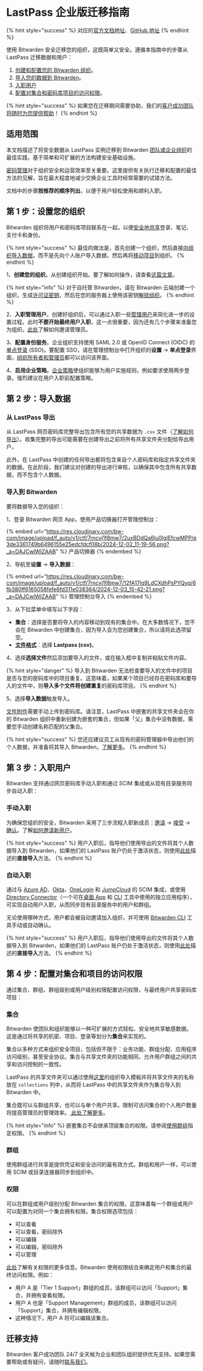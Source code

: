 # LastPass 企业版迁移指南

{% hint style="success" %}
对应的[官方文档地址](https://bitwarden.com/help/article/lastpass-enterprise-migration-guide/)、[GitHub 地址](https://github.com/bitwarden/help/blob/master/_articles/importing/lastpass-enterprise-migration-guide.md)
{% endhint %}

使用 Bitwarden 安全迁移您的组织，这既简单又安全。遵循本指南中的步骤从 LastPass 迁移数据和用户：

1. [创建和配置您的 Bitwarden 组织](lastpass-enterprise-migration-guide.md#step-1-setup-your-organization)。
2. [导入您的数据到 Bitwarden](lastpass-enterprise-migration-guide.md#step-2-import-data)。
3. [入职用户](lastpass-enterprise-migration-guide.md#step-3-onboard-users)
4. [配置对集合和密码库项目的访问权限](lastpass-enterprise-migration-guide.md#step-4-configure-access-to-collections-and-items)。

{% hint style="success" %}
如果您在迁移期间需要协助，我们的[客户成功团队将随时为您提供帮助](https://bitwarden.com/contact/)！
{% endhint %}

## 适用范围 <a href="#scope" id="scope"></a>

本文档描述了将安全数据从 LastPass 实例迁移到 Bitwarden [团队或企业组织](../../organizations/organizations.md)的最佳实践，基于简单和可扩展的方法构建安全基础设施。

[密码管理](https://bitwarden.com/products/business/)对于组织安全和运营效率至关重要。这里提供有关执行迁移和配置的最佳方法的见解，旨在最大程度地减少交换企业工具时经常需要的试错方法。

文档中的步骤**按推荐的顺序列出**，以便于用户轻松使用和顺利入职。

## 第 1 步：设置您的组织 <a href="#step-1-setup-your-organization" id="step-1-setup-your-organization"></a>

Bitwarden 组织将用户和密码库项目联系在一起，以便[安全地共享](../../organizations/sharing.md)登录、笔记、支付卡和身份。

{% hint style="success" %}
最佳的做法是，首先创建一个组织，然后直接[向组织导入数据](../../import-export/import-data-to-an-organization.md)，而不是先向个人账户导入数据，然后再将[移动项目](../../organizations/sharing.md)到组织。
{% endhint %}

1、**创建您的组织**。从创建组织开始。要了解如何操作，请查看[这篇文章](../../organizations/organizations.md#create-an-organization)。

{% hint style="info" %}
对于自托管 Bitwarden，请在 Bitwarden 云端创建一个组织，生成[许可证密钥](https://bitwarden.com/host/)，然后在您的服务器上使用该密钥[解锁组织](../../self-hosting/licensing-for-paid-features.md#organization-license)。
{% endhint %}

2、**入职管理用户**。创建好组织后，可以通过入职一些[管理用户](../user-management/member-roles-and-permissions.md)来简化进一步的设置过程。此时**不要开始最终用户入职**，这一点很重要，因为还有几个步骤来准备您为组织。[此处](../../organizations/user-management.md#onboard-users)了解如何邀请管理员。

3、**配置身份服务**。企业组织支持使用 SAML 2.0 或 OpenID Connect (OIDC) 的[单点登录](../../login-with-sso/about-login-with-sso.md) (SSO)。要配置 SSO，请在管理控制台中打开组织的**设置** → **单点登录**界面，[组织所有者和管理员](../user-management/member-roles-and-permissions.md)都可以访问该界面。

4、**启用企业策略**。[企业策略](../../organizations/enterprise-policies.md)使组织能够为用户实施规则，例如要求使用两步登录。强烈建议在用户入职前配置策略。

## 第 2 步：导入数据 <a href="#step-2-import-data" id="step-2-import-data"></a>

### &#x20;从 LastPass 导出 <a href="#export-from-lastpass" id="export-from-lastpass"></a>

从 LastPass 网页密码库完整导出包含所有您的共享数据为 `.csv` 文件（[了解如何导出](https://support.lastpass.com/s/document-item?language=en_US\&bundleId=lastpass\&topicId=LastPass/export-generic-csv.html&_LANG=enus)）。收集完整的导出可能需要在创建导出之前将所有共享文件夹分配给导出用户。

此外，在 LastPass 中创建的任何导出都将包含来自个人密码库和指定共享文件夹的数据。在此阶段，我们建议对创建的导出进行审核，以确保其中包含所有共享数据，而不包含个人数据。

### 导入到 Bitwarden <a href="#import-to-bitwarden" id="import-to-bitwarden"></a>

要将数据导入您的组织：

1、登录 Bitwarden 网页 App，使用产品切换器打开管理控制台：

{% embed url="https://res.cloudinary.com/bw-com/image/upload/f_auto/v1/ctf/7rncvj1f8mw7/2uxBDdQa6lu0IgIEfcwMPP/e3de3361749b6496155e25edcfdcf08b/2024-12-02_11-19-56.png?_a=DAJCwlWIZAAB" %}
产品切换器
{% endembed %}

2、导航至**设置** → **导入数据**：

{% embed url="https://res.cloudinary.com/bw-com/image/upload/f_auto/v1/ctf/7rncvj1f8mw7/12fA17Iq9LdCXdhPsPYQyq/6fb380ff6165058fefe6fd311e038364/2024-12-03_15-42-21.png?_a=DAJCwlWIZAAB" %}
管理控制台导入
{% endembed %}

3、从下拉菜单中填写以下字段：

* **集合**：选择是否要将导入的内容移动到现有的集合中。在大多数情况下，您不会在 Bitwarden 中创建集合，因为导入会为您创建集合，所以请将此选项留空。
* [**文件格式**](../../import-export/import-and-export-faqs.md#q-what-file-formats-does-bitwarden-support-for-import)：选择 **Lastpass (csv)**。

4、选择**选择文件**然后添加要导入的文件，或在输入框中复制并粘贴文件内容。

{% hint style="danger" %}
导入到 Bitwarden 无法检查要导入的文件中的项目是否与您的密码库中的项目重复。这意味着，如果某个项目已经存在密码库和要导入的文件中，则**导入多个文件将创建重复**的密码库项目。
{% endhint %}

5、选择**导入数据**触发导入。

[文件附件](../../your-vault/file-attachments.md)需要手动上传到密码库。请注意，LastPass 中嵌套的共享文件夹会在你的 Bitwarden 组织中重新创建为嵌套的集合，但如果「父」集合中没有数据，需要您手动创建名称匹配的父集合。

{% hint style="success" %}
您还应建议员工从现有的密码管理器中导出他们的个人数据，并准备将其导入 Bitwarden。[了解更多](../../password-manager/import-and-export/import-guides/import-data-from-lastpass.md)。
{% endhint %}

## 第 3 步：入职用户 <a href="#step-3-onboard-users" id="step-3-onboard-users"></a>

Bitwarden 支持通过网页密码库手动入职和通过 SCIM 集成或从现有目录服务同步自动入职：

### 手动入职 <a href="#manual-onboarding" id="manual-onboarding"></a>

为确保您组织的安全，Bitwarden 采用了三步流程入职新成员：[邀请](../../organizations/user-management.md#invite) → [接受](../../organizations/user-management.md#accept) → [确认](../../organizations/user-management.md#confirm)。了解[如何邀请新用户](../../organizations/user-management.md#onboard-users)。

{% hint style="success" %}
用户入职后，指导他们使用导出的文件将其个人数据导入到 Bitwarden，如果他们的 LastPass 账户仍处于激活状态，则使用[此处](../../password-manager/import-and-export/import-guides/import-data-from-lastpass.md#zhi-jie-dao-ru)描述的**直接导入**方法。
{% endhint %}

### 自动入职 <a href="#automated-onboarding" id="automated-onboarding"></a>

通过与 [Azure AD](../../scim/azure-ad-scim-integration.md)、[Okta](../../scim/okta-scim-integration.md)、[OneLogin](../../scim/onelogin-scim-integration.md) 和 [JumpCloud](../../scim/jumpcloud-scim-integration.md) 的 SCIM 集成，或使用 [Directory Connector](../../directory-connector/about-directory-connector.md)（一个可在[桌面 App](../../directory-connector/directory-connector-desktop-app.md) 和 [CLI](../../directory-connector/directory-connector-cli.md) 工具中使用的独立应用程序），可实现自动用户入职，从而同步现有目录服务中的用户和群组。

无论使用哪种方式，用户都会被自动邀请加入组织，并可使用 [Bitwarden CLI](../../password-manager/developer-tools/password-manager-cli.md#confirm) 工具手动或自动确认。

{% hint style="success" %}
用户入职后，指导他们使用导出的文件将其个人数据导入到 Bitwarden，如果他们的 LastPass 账户仍处于激活状态，则使用[此处](../../password-manager/import-and-export/import-guides/import-data-from-lastpass.md#zhi-jie-dao-ru)描述的**直接导入**方法。
{% endhint %}

## 第 4 步：配置对集合和项目的访问权限 <a href="#step-4-configure-access-to-collections-and-items" id="step-4-configure-access-to-collections-and-items"></a>

通过集合、群组、群组级别或用户级别权限配置访问权限，与最终用户共享密码库项目：

### 集合 <a href="#collections" id="collections"></a>

Bitwarden 使团队和组织能够以一种可扩展的方式轻松、安全地共享敏感数据。这是通过将共享的机密、项目、登录等划分为**集合**来实现的。

集合以多种方式来组织安全项目，包括但不限于：业务功能、群组分配、应用程序访问级别，甚至安全协议。集合与共享文件夹的功能相同，允许用户群组之间的共享和访问控制的一致性。

LastPass 的共享文件夹可以通过使用[这里](https://bitwarden.com/help/files/bitwarden_export_org.csv)的组织导入模板并将共享文件夹的名称放在 `collections` 列中，从而将 LastPass 中的共享文件夹作为集合导入到 Bitwarden 中。

集合既可以与群组共享，也可以与单个用户共享。限制可访问集合的个人用户数量将提高管理员的管理效率。[ 此处了解更多](../../organizations/collections.md)。

{% hint style="info" %}
嵌套集合不会继承顶层集合的权限。请参阅[使用群组](../../organizations/groups.md#using-groups)指定权限。
{% endhint %}

### 群组 <a href="#groups" id="groups"></a>

使用群组进行共享是提供凭证和安全访问的最有效方式。群组和用户一样，可以使用 SCIM 或目录连接器同步到组织中。

### 权限 <a href="#permissions" id="permissions"></a>

可以在群组或用户级别分配 Bitwarden 集合的权限。这意味着每一个群组或用户可以配置为对同一个集合拥有权限。集合权限选项包括：

* 可以查看
* 可以查看，密码除外
* 可以编辑
* 可以编辑，密码除外
* 可以管理

[此处](../user-management/member-roles-and-permissions.md#permissions)了解有关权限的更多信息。Bitwarden 使用权限结合来确定用户和集合的最终访问权限。例如：

* 用户 A 是「Tier 1 Support」群组的成员，该群组可以访问「Support」集合，并拥有查看权限。
* 用户 A 也是「Support Management」群组的成员，该群组可以访问「Support」集合，并拥有编辑权限。
* 这种情况下，用户 A 将可以编辑该集合。

## 迁移支持 <a href="#migration-support" id="migration-support"></a>

Bitwarden 客户成功团队 24/7 全天候为企业和团队组织提供优先支持。如果您需要帮助或有疑问，请随时[联系我们](https://bitwarden.com/contact/)。
